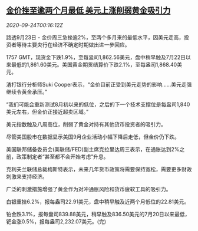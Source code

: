 <!--1600906998000-->
[金价挫至逾两个月最低 美元上涨削弱黄金吸引力](https://cn.reuters.com/article/precious-metals-0923-wedn-idCNKCS26F00L)
------

<div><i>2020-09-24T00:16:12Z</i></div><p>路透9月23日 - 金价周三急挫逾2%，至两个多月来的最低水平，因美元走高，投资者等待主要央行在经济不确定时期做出进一步回应。</p><p>1757 GMT，现货金下跌1.9%，至每盎司1,862.56美元，盘中稍早触及7月22日以来最低的1,861.60美元。美国黄金期货结算价下跌2.1%，至每盎司1,868.40美元。</p><p>渣打银行分析师Suki Cooper表示，“金价目前正受到美元走势的影响……美元走强继续令黄金承压。”</p><p>“我们可能会重新测试8月初以来的低位，之后的下一个技术支撑位是每盎司1,840美元左右，但金价正接近超卖区域。”</p><p>美元指数触及八周高位，削弱了黄金对持有其他货币投资者的吸引力。</p><p>尽管美国股市在数据显示美国9月企业活动小幅下降后走低，但金价仍下跌。</p><p>美国联邦储备委员会(美联储/FED)副主席克拉里达周三表示，在通胀达到2%之前，政策制定者“甚至都不会开始考虑”升息。</p><p>克利夫兰联储总裁梅斯特表示，未来几年货币政策将需要保持宽松，需要更多财政刺激来支持经济。</p><p>广泛的刺激措施增强了黄金作为对冲通胀风险和货币疲软工具的吸引力。</p><p>白银重挫6.2%，报每盎司22.91美元，盘中稍早触及近两个月低位的22.81美元。</p><p>铂金跌3.1%，报每盎司839.88美元，稍早触及836.50美元的7月20日以来最低，钯金涨0.5%，报每盎司2,232.07美元。(完)</p>
